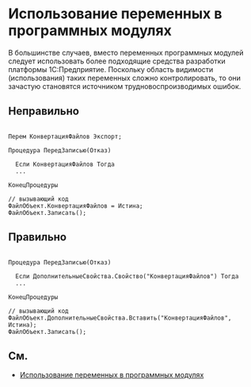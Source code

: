 # Использование переменных в программных модулях

В большинстве случаев, вместо переменных программных модулей следует использовать более подходящие средства разработки платформы 1С:Предприятие. 
Поскольку область видимости (использования) таких переменных сложно контролировать, 
то они зачастую становятся источником трудновоспроизводимых ошибок.

## Неправильно

```bsl

Перем КонвертацияФайлов Экспорт;

Процедура ПередЗаписью(Отказ)

  Если КонвертацияФайлов Тогда 
  ...

КонецПроцедуры

// вызывающий код
ФайлОбъект.КонвертацияФайлов = Истина;
ФайлОбъект.Записать();

```

## Правильно

```bsl

Процедура ПередЗаписью(Отказ)

  Если ДополнительныеСвойства.Свойство("КонвертацияФайлов") Тогда 
  ...

КонецПроцедуры

// вызывающий код
ФайлОбъект.ДополнительныеСвойства.Вставить("КонвертацияФайлов", Истина);
ФайлОбъект.Записать();

```

## См.

- [Использование переменных в программных модулях](https://its.1c.ru/db/v8std/content/639/hdoc)

